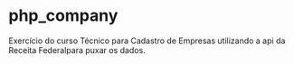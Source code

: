 # php_company
Exercício do curso Técnico para  Cadastro de Empresas utilizando a api da Receita Federalpara puxar os dados.
